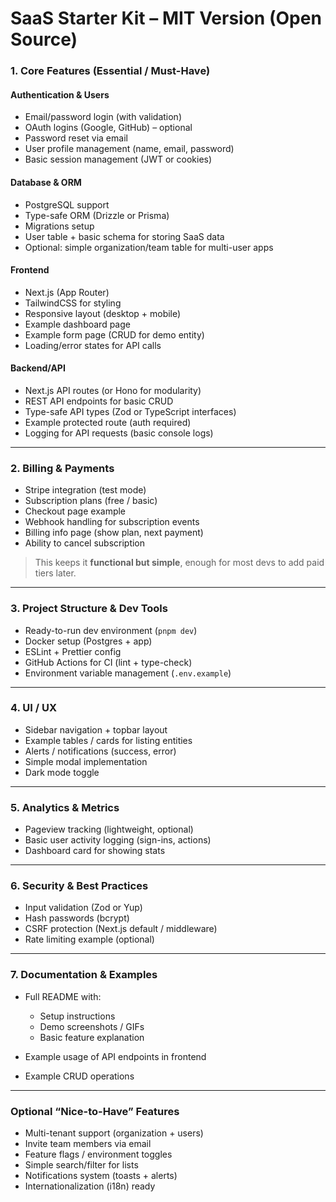 # **SaaS Starter Kit – MIT Version (Open Source)**

### **1. Core Features (Essential / Must-Have)**

#### **Authentication & Users**

-   Email/password login (with validation)
-   OAuth logins (Google, GitHub) – optional
-   Password reset via email
-   User profile management (name, email, password)
-   Basic session management (JWT or cookies)

#### **Database & ORM**

-   PostgreSQL support
-   Type-safe ORM (Drizzle or Prisma)
-   Migrations setup
-   User table + basic schema for storing SaaS data
-   Optional: simple organization/team table for multi-user apps

#### **Frontend**

-   Next.js (App Router)
-   TailwindCSS for styling
-   Responsive layout (desktop + mobile)
-   Example dashboard page
-   Example form page (CRUD for demo entity)
-   Loading/error states for API calls

#### **Backend/API**

-   Next.js API routes (or Hono for modularity)
-   REST API endpoints for basic CRUD
-   Type-safe API types (Zod or TypeScript interfaces)
-   Example protected route (auth required)
-   Logging for API requests (basic console logs)

---

### **2. Billing & Payments**

-   Stripe integration (test mode)
-   Subscription plans (free / basic)
-   Checkout page example
-   Webhook handling for subscription events
-   Billing info page (show plan, next payment)
-   Ability to cancel subscription

> This keeps it **functional but simple**, enough for most devs to add paid tiers later.

---

### **3. Project Structure & Dev Tools**

-   Ready-to-run dev environment (`pnpm dev`)
-   Docker setup (Postgres + app)
-   ESLint + Prettier config
-   GitHub Actions for CI (lint + type-check)
-   Environment variable management (`.env.example`)

---

### **4. UI / UX**

-   Sidebar navigation + topbar layout
-   Example tables / cards for listing entities
-   Alerts / notifications (success, error)
-   Simple modal implementation
-   Dark mode toggle

---

### **5. Analytics & Metrics**

-   Pageview tracking (lightweight, optional)
-   Basic user activity logging (sign-ins, actions)
-   Dashboard card for showing stats

---

### **6. Security & Best Practices**

-   Input validation (Zod or Yup)
-   Hash passwords (bcrypt)
-   CSRF protection (Next.js default / middleware)
-   Rate limiting example (optional)

---

### **7. Documentation & Examples**

-   Full README with:

    -   Setup instructions
    -   Demo screenshots / GIFs
    -   Basic feature explanation

-   Example usage of API endpoints in frontend
-   Example CRUD operations

---

### **Optional “Nice-to-Have” Features**

-   Multi-tenant support (organization + users)
-   Invite team members via email
-   Feature flags / environment toggles
-   Simple search/filter for lists
-   Notifications system (toasts + alerts)
-   Internationalization (i18n) ready

##

